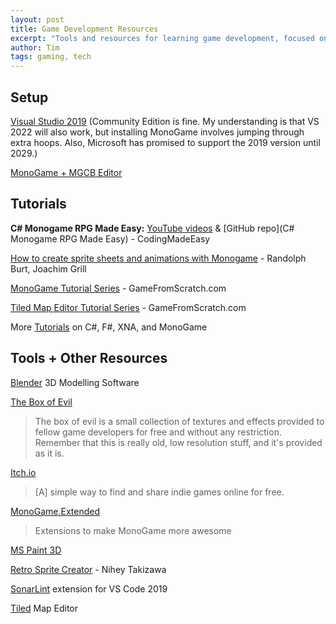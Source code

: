 ```yaml
---
layout: post
title: Game Development Resources
excerpt: "Tools and resources for learning game development, focused on C# and MonoGame."
author: Tim
tags: gaming, tech
---
```


## Setup
[Visual Studio 2019](https://docs.microsoft.com/en-us/visualstudio/releases/2019/release-notes) (Community Edition is fine. My understanding is that VS 2022 will also work, but installing MonoGame involves jumping through extra hoops. Also, Microsoft has promised to support the 2019 version until 2029.)

[MonoGame + MGCB Editor](https://docs.monogame.net/articles/getting_started/1_setting_up_your_development_environment_windows.html)


## Tutorials
**C# Monogame RPG Made Easy:** [YouTube videos](https://www.youtube.com/playlist?list=PLHJE4y54mpC5hrlDv8yFHPfrSNhqFoA0h) & [GitHub repo](C# Monogame RPG Made Easy) - CodingMadeEasy

[How to create sprite sheets and animations with Monogame](https://www.codeandweb.com/texturepacker/tutorials/how-to-create-sprite-sheets-and-animations-with-monogame) - Randolph Burt, Joachim Grill

[MonoGame Tutorial Series](https://gamefromscratch.com/monogame-tutorial-series/) - GameFromScratch.com

[Tiled Map Editor Tutorial Series](https://gamefromscratch.com/tiled-map-editor-tutorial-series/) - GameFromScratch.com

More [Tutorials](https://docs.monogame.net/articles/tutorials.html) on C#, F#, XNA, and MonoGame


## Tools + Other Resources
[Blender](https://www.blender.org/) 3D Modelling Software

[The Box of Evil](https://www.studioevil.com/downloads?rq=box+of+evil) 
> The box of evil is a small collection of textures and effects provided to fellow game developers for free and without any restriction.
> Remember that this is really old, low resolution stuff, and it's provided as it is.

[Itch.io](https://itch.io/)
> [A] simple way to find and share indie games online for free.

[MonoGame.Extended](https://www.monogameextended.net/)
> Extensions to make MonoGame more awesome

[MS Paint 3D](https://en.wikipedia.org/wiki/Paint_3D)

[Retro Sprite Creator](https://retro-sprite-creator.nihey.org/character/eyJiYXNlIjoiMWViOTI5ZjEiLCJib2R5IjoiOTg2NmJhNWEifQ==) - Nihey Takizawa

[SonarLint](https://www.sonarlint.org/visualstudio) extension for VS Code 2019

[Tiled](https://www.mapeditor.org/) Map Editor
